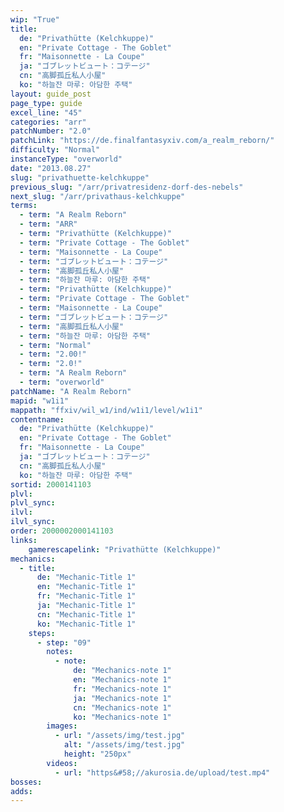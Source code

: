 ```yaml
---
wip: "True"
title:
  de: "Privathütte (Kelchkuppe)"
  en: "Private Cottage - The Goblet"
  fr: "Maisonnette - La Coupe"
  ja: "ゴブレットビュート：コテージ"
  cn: "高脚孤丘私人小屋"
  ko: "하늘잔 마루: 아담한 주택"
layout: guide_post
page_type: guide
excel_line: "45"
categories: "arr"
patchNumber: "2.0"
patchLink: "https://de.finalfantasyxiv.com/a_realm_reborn/"
difficulty: "Normal"
instanceType: "overworld"
date: "2013.08.27"
slug: "privathuette-kelchkuppe"
previous_slug: "/arr/privatresidenz-dorf-des-nebels"
next_slug: "/arr/privathaus-kelchkuppe"
terms:
  - term: "A Realm Reborn"
  - term: "ARR"
  - term: "Privathütte (Kelchkuppe)"
  - term: "Private Cottage - The Goblet"
  - term: "Maisonnette - La Coupe"
  - term: "ゴブレットビュート：コテージ"
  - term: "高脚孤丘私人小屋"
  - term: "하늘잔 마루: 아담한 주택"
  - term: "Privathütte (Kelchkuppe)"
  - term: "Private Cottage - The Goblet"
  - term: "Maisonnette - La Coupe"
  - term: "ゴブレットビュート：コテージ"
  - term: "高脚孤丘私人小屋"
  - term: "하늘잔 마루: 아담한 주택"
  - term: "Normal"
  - term: "2.00!"
  - term: "2.0!"
  - term: "A Realm Reborn"
  - term: "overworld"
patchName: "A Realm Reborn"
mapid: "w1i1"
mappath: "ffxiv/wil_w1/ind/w1i1/level/w1i1"
contentname:
  de: "Privathütte (Kelchkuppe)"
  en: "Private Cottage - The Goblet"
  fr: "Maisonnette - La Coupe"
  ja: "ゴブレットビュート：コテージ"
  cn: "高脚孤丘私人小屋"
  ko: "하늘잔 마루: 아담한 주택"
sortid: 2000141103
plvl: 
plvl_sync: 
ilvl: 
ilvl_sync: 
order: 2000002000141103
links:
    gamerescapelink: "Privathütte (Kelchkuppe)"
mechanics:
  - title:
      de: "Mechanic-Title 1"
      en: "Mechanic-Title 1"
      fr: "Mechanic-Title 1"
      ja: "Mechanic-Title 1"
      cn: "Mechanic-Title 1"
      ko: "Mechanic-Title 1"
    steps:
      - step: "09"
        notes:
          - note:
              de: "Mechanics-note 1"
              en: "Mechanics-note 1"
              fr: "Mechanics-note 1"
              ja: "Mechanics-note 1"
              cn: "Mechanics-note 1"
              ko: "Mechanics-note 1"
        images:
          - url: "/assets/img/test.jpg"
            alt: "/assets/img/test.jpg"
            height: "250px"
        videos:
          - url: "https&#58;//akurosia.de/upload/test.mp4"
bosses:
adds:
---
```


